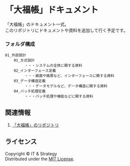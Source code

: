「大福帳」ドキュメント
======================
「大福帳」のドキュメント一式。  
このリポジトリにドキュメントや資料を追加して行く予定です。

### フォルダ構成 ###
    01_外部設計
        01_方式設計 
             ・・・システムの全体に関する資料
        02_インターフェース定義
             ・・・画面や帳票など、インターフェースに関する資料
        03_データ構造定義
             ・・・データモデルなど、データ構造に関する資料
        04_バッチ処理定義
             ・・・バッチ処理や機能などに関する資料

 
関連情報
--------

1. [「大福帳」のリポジトリ](https://github.com/suzuki-takashi/daifukucho/ "「大福帳」のリポジトリ")
  
  
ライセンス
----------
Copyright &copy; IT & Strategy  
Distributed under the [MIT License][mit].
 
[MIT]: http://www.opensource.org/licenses/mit-license.php
